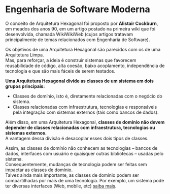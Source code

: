 # Engenharia de Software Moderna

O conceito de Arquitetura Hexagonal foi proposto por **Alistair Cockburn**, em meados dos anos 90, em um artigo postado na primeira wiki que foi desenvolvida, chamada WikiWikiWeb (cujos artigos tratavam principalmente de temas relacionados com Engenharia de Software).<br/>

Os objetivos de uma Arquitetura Hexagonal são parecidos com os de uma Arquitetura Limpa.<br/>
Mas, para reforçar, a ideia é construir sistemas que favorecem reusabilidade de código, alta coesão, baixo acoplamento, independência de tecnologia e que são mais fáceis de serem testados.<br/>

**Uma Arquitetura Hexagonal divide as classes de um sistema em dois grupos principais:**<br/>
* Classes de domínio, isto é, diretamente relacionadas com o negócio do sistema.
* Classes relacionadas com infraestrutura, tecnologias e responsáveis pela integração com sistemas externos (tais como bancos de dados).<br/>

Além disso, em uma Arquitetura Hexagonal, **classes de domínio não devem depender de classes relacionadas com infraestrutura, tecnologias ou sistemas externos.**<br/>
A vantagem dessa divisão é desacoplar esses dois tipos de classes.<br/>

Assim, as classes de domínio não conhecem as tecnologias – bancos de dados, interfaces com usuário e quaisquer outras bibliotecas – usadas pelo sistema. <br/>
Consequentemente, mudanças de tecnologia podem ser feitas sem impactar as classes de domínio. <br/>
Talvez ainda mais importante, as classes de domínio podem ser compartilhadas por mais de uma tecnologia. Por exemplo, um sistema pode ter diversas interfaces (Web, mobile, etc)  [saiba mais](https://engsoftmoderna.info/artigos/arquitetura-hexagonal.html).<br/>





